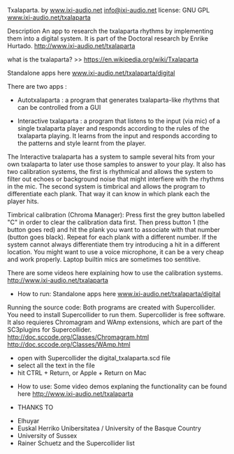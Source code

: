 Txalaparta. by www.ixi-audio.net
info@ixi-audio.net
license: GNU GPL
www.ixi-audio.net/txalaparta

Description
An app to research the txalaparta rhythms by implementing them into a digital system. It is part of the Doctoral research by Enrike Hurtado. 
http://www.ixi-audio.net/txalaparta

what is the txalaparta? >> https://en.wikipedia.org/wiki/Txalaparta

Standalone apps here
www.ixi-audio.net/txalaparta/digital

There are two apps :

- Autotxalaparta : a program that generates txalaparta-like rhythms that can be controlled from a GUI

- Interactive txalaparta : a program that listens to the input (via mic) of a single txalaparta player and responds according to the rules of the txalaparta playing. It learns from the input and responds according to the patterns and style learnt from the player.

The Interactive txalaparta has a system to sample several hits from your own txalaparta to later use those samples to answer to your play. It also has two calibration systems, the first is rhythmical and allows the system to filter out echoes or background noise that might interfiere with the rhythms in the mic. The second system is timbrical and allows the program to differentiate each plank. That way it can know in which plank each the player hits.

Timbrical calibration (Chroma Manager):  Press first the grey button labelled "C" in order to clear the calibration data first. Then press button 1 (the button goes red) and hit the plank you want to associate with that number (button goes black). Repeat for each plank with a different number. If the system cannot always differentiate them try introducing a hit in a different location. You might want to use a voice microphone, it can be a very cheap and work properly. Laptop builtin mics are sometimes too sentitive.

There are some videos here explaining how to use the calibration systems. http://www.ixi-audio.net/txalaparta


* How to run:
Standalone apps here www.ixi-audio.net/txalaparta/digital

Running the source code: 
Both programs are created with Supercollider. You need to install Supercollider to run them. Supercollider is free software. It also requieres Chromagram and WAmp extensions, which are part of the SC3plugins for Supercollider.
http://doc.sccode.org/Classes/Chromagram.html
http://doc.sccode.org/Classes/WAmp.html

- open with Supercollider the digital_txalaparta.scd file
- select all the text in the file
- hit CTRL + Return, or Apple + Return on Mac


* How to use:
Some video demos explaning the functionality can be found here
http://www.ixi-audio.net/txalaparta


* THANKS TO
- Elhuyar
- Euskal Herriko Unibersitatea / University of the Basque Country
- University of Sussex
- Rainer Schuetz and the Supercollider list



